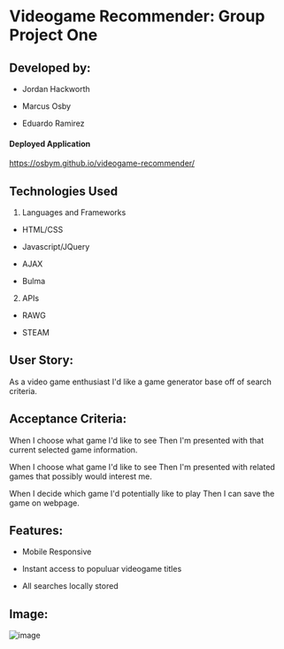 # Videogame Recommender: Group Project One

## Developed by:

- Jordan Hackworth

- Marcus Osby

- Eduardo Ramirez

#### Deployed Application
https://osbym.github.io/videogame-recommender/

## Technologies Used
  1. Languages and Frameworks
    
  - HTML/CSS
    
  - Javascript/JQuery
    
  - AJAX
    
  - Bulma

  2. APIs
  
  - RAWG
    
  - STEAM

## User Story:

As a video game enthusiast I'd like a game generator base off of search criteria.

## Acceptance Criteria:

When I choose what game I'd like to see
Then I'm presented with that current selected game information.

When I choose what game I'd like to see 
Then I'm presented with related games that possibly would interest me.

When I decide which game I'd potentially like to play
Then I can save the game on webpage.

## Features:

- Mobile Responsive

- Instant access to populuar videogame titles

- All searches locally stored

## Image: 

![image](https://user-images.githubusercontent.com/87884472/134828920-d9de7928-4f6b-449c-a272-6daa4178bf81.png)
